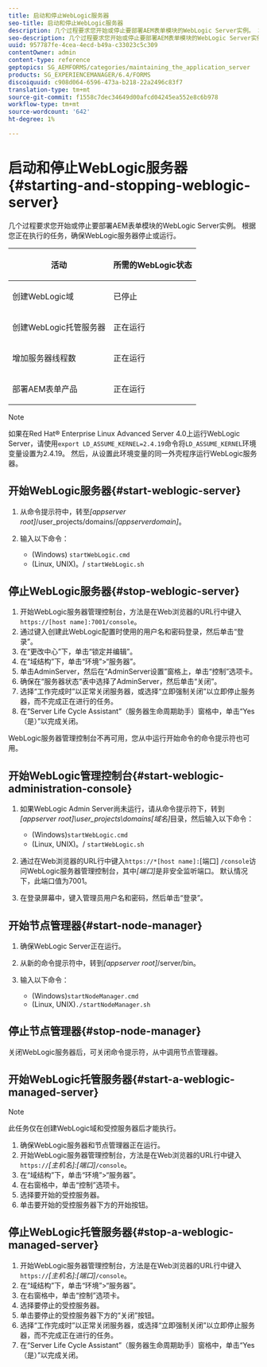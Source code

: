 ```yaml
---
title: 启动和停止WebLogic服务器
seo-title: 启动和停止WebLogic服务器
description: 几个过程要求您开始或停止要部署AEM表单模块的WebLogic Server实例。 本文档介绍如何开始和停止WebLogic服务器。
seo-description: 几个过程要求您开始或停止要部署AEM表单模块的WebLogic Server实例。 本文档介绍如何开始和停止WebLogic服务器。
uuid: 957787fe-4cea-4ecd-b49a-c33023c5c309
contentOwner: admin
content-type: reference
geptopics: SG_AEMFORMS/categories/maintaining_the_application_server
products: SG_EXPERIENCEMANAGER/6.4/FORMS
discoiquuid: c908d064-6596-473a-b218-22a2496c83f7
translation-type: tm+mt
source-git-commit: f1558c7dec34649d00afcd04245ea552e8c6b978
workflow-type: tm+mt
source-wordcount: '642'
ht-degree: 1%

---
```



# 启动和停止WebLogic服务器{#starting-and-stopping-weblogic-server}

几个过程要求您开始或停止要部署AEM表单模块的WebLogic Server实例。 根据您正在执行的任务，确保WebLogic服务器停止或运行。

<table> 
 <thead> 
  <tr> 
   <th><p>活动</p></th> 
   <th><p>所需的WebLogic状态</p></th> 
  </tr> 
 </thead> 
 <tbody>
  <tr> 
   <td><p>创建WebLogic域</p></td> 
   <td><p>已停止</p></td> 
  </tr> 
  <tr> 
   <td><p>创建WebLogic托管服务器</p></td> 
   <td><p>正在运行</p></td> 
  </tr> 
  <tr> 
   <td><p>增加服务器线程数</p></td> 
   <td><p>正在运行</p></td> 
  </tr> 
  <tr> 
   <td><p>部署AEM表单产品</p></td> 
   <td><p>正在运行</p></td> 
  </tr> 
 </tbody> 
</table>

>[!NOTE]
>
>如果在Red Hat® Enterprise Linux Advanced Server 4.0上运行WebLogic Server，请使用`export LD_ASSUME_KERNEL=2.4.19`命令将`LD_ASSUME_KERNEL`环境变量设置为2.4.19。 然后，从设置此环境变量的同一外壳程序运行WebLogic服务器。

## 开始WebLogic服务器{#start-weblogic-server}

1. 从命令提示符中，转至&#x200B;*[appserver root]*/user_projects/domains/*[appserverdomain]*。
1. 输入以下命令：

   * (Windows) `startWebLogic.cmd`
   * (Linux, UNIX)。/ `startWebLogic.sh`

## 停止WebLogic服务器{#stop-weblogic-server}

1. 开始WebLogic服务器管理控制台，方法是在Web浏览器的URL行中键入`https://[host name]:7001/console`。
1. 通过键入创建此WebLogic配置时使用的用户名和密码登录，然后单击“登录”。
1. 在“更改中心”下，单击“锁定并编辑”。
1. 在“域结构”下，单击“环境”>“服务器”。
1. 单击AdminServer，然后在“AdminServer设置”窗格上，单击“控制”选项卡。
1. 确保在“服务器状态”表中选择了AdminServer，然后单击“关闭”。
1. 选择“工作完成时”以正常关闭服务器，或选择“立即强制关闭”以立即停止服务器，而不完成正在进行的任务。
1. 在“Server Life Cycle Assistant”（服务器生命周期助手）窗格中，单击“Yes（是）”以完成关闭。

WebLogic服务器管理控制台不再可用，您从中运行开始命令的命令提示符也可用。

## 开始WebLogic管理控制台{#start-weblogic-administration-console}

1. 如果WebLogic Admin Server尚未运行，请从命令提示符下，转到&#x200B;*[appserver root]\user_projects\domains\[域名]*&#x200B;目录，然后输入以下命令：

   * (Windows)`startWebLogic.cmd`
   * (Linux, UNIX)。/ `startWebLogic.sh`

1. 通过在Web浏览器的URL行中键入`https://*[host name]:`[端口] `/console`访问WebLogic服务器管理控制台，其中&#x200B;*[端口]*&#x200B;是非安全监听端口。 默认情况下，此端口值为7001。
1. 在登录屏幕中，键入管理员用户名和密码，然后单击“登录”。

## 开始节点管理器{#start-node-manager}

1. 确保WebLogic Server正在运行。
1. 从新的命令提示符中，转到&#x200B;*[appserver root]*/server/bin。
1. 输入以下命令：

   * (Windows)`startNodeManager.cmd`
   * (Linux, UNIX)`./startNodeManager.sh`

## 停止节点管理器{#stop-node-manager}

关闭WebLogic服务器后，可关闭命令提示符，从中调用节点管理器。

## 开始WebLogic托管服务器{#start-a-weblogic-managed-server}

>[!NOTE]
>
>此任务仅在创建WebLogic域和受控服务器后才能执行。

1. 确保WebLogic服务器和节点管理器正在运行。
1. 开始WebLogic服务器管理控制台，方法是在Web浏览器的URL行中键入`https://`*[主机名]:[端口&#x200B;]*`/console`。
1. 在“域结构”下，单击“环境”>“服务器”。
1. 在右窗格中，单击“控制”选项卡。
1. 选择要开始的受控服务器。
1. 单击要开始的受控服务器下方的开始按钮。

## 停止WebLogic托管服务器{#stop-a-weblogic-managed-server}

1. 开始WebLogic服务器管理控制台，方法是在Web浏览器的URL行中键入`https://`*[主机名]:[端口&#x200B;]*`/console`。
1. 在“域结构”下，单击“环境”>“服务器”。
1. 在右窗格中，单击“控制”选项卡。
1. 选择要停止的受控服务器。
1. 单击要停止的受控服务器下方的“关闭”按钮。
1. 选择“工作完成时”以正常关闭服务器，或选择“立即强制关闭”以立即停止服务器，而不完成正在进行的任务。
1. 在“Server Life Cycle Assistant”（服务器生命周期助手）窗格中，单击“Yes（是）”以完成关闭。

